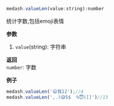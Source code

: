 ```js
medash.valueLen(value:string):number
```
统计字数,包括emoji表情

**参数**  
1. `value`(string): 字符串

**返回**  
`number`: 字数  

     
**例子**  

```js
medash.valueLen('😃我12');//4
medash.valueLen(',.)😅5$  %😇([]')//13
```
